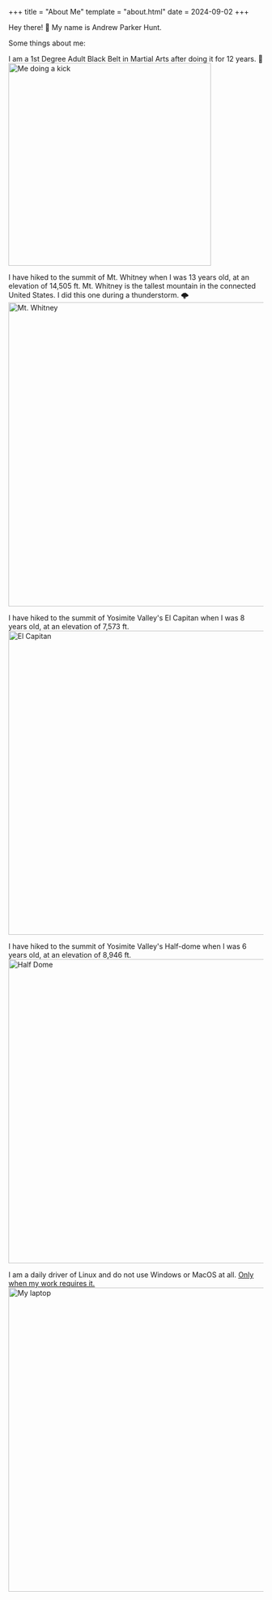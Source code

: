 +++
title = "About Me"
template = "about.html"
date = 2024-09-02
+++

Hey there! 👋 My name is <span class="bolded">Andrew Parker Hunt</span>.


Some things about me:

I am a 1st Degree Adult Black Belt in Martial Arts after doing it for 12 years. 🥋
<img height=400 src="/imgs/webp/🥋.webp" alt="Me doing a kick">

I have hiked to the summit of Mt. Whitney when I was 13 years old, at an elevation of 14,505 ft. Mt. Whitney is the tallest mountain in the connected United States. I did this one during a thunderstorm. 🌩️
<a href="https://en.wikipedia.org/wiki/Mount_Whitney" target="_blank" title="Wikipedia"><img width=600 src="https://www.worldatlas.com/upload/1a/b6/d5/shutterstock-1183484947.jpg" alt="Mt. Whitney"></a>

I have hiked to the summit of Yosimite Valley's El Capitan when I was 8 years old, at an elevation of 7,573 ft.
<a href="https://en.wikipedia.org/wiki/El_Capitan" target="_blank" title="Wikipedia"><img width=600 src="https://imgs.search.brave.com/pjkTQWT0UXmpQHAI3LlF9DHPdwlK6p5YI0p7crIP7jU/rs:fit:860:0:0:0/g:ce/aHR0cHM6Ly9tZWRp/YS5pc3RvY2twaG90/by5jb20vaWQvNTA4/MDU1ODc4L3Bob3Rv/L3R1bm5lbC12aWV3/LXdpdGgtZWwtY2Fw/aXRhbi1hbmQtaGFs/Zi1kb21lLmpwZz9z/PTYxMng2MTImdz0w/Jms9MjAmYz0xQ1lF/QmhWUFlMTS1BT25k/R3h4czBrSVdqUmNZ/eUZTNkZSR2c0LXhv/ZlIwPQ" alt="El Capitan"></a>

I have hiked to the summit of Yosimite Valley's Half-dome when I was 6 years old, at an elevation of 8,946 ft.
<a href="https://en.wikipedia.org/wiki/Half_Dome" target="_blank" title="Wikipedia"><img width=600 src="https://imgs.search.brave.com/7NFcdcM85oTvJM5ytIRdSAVIzUGw2Y-WbPqcamyMWSY/rs:fit:860:0:0:0/g:ce/aHR0cHM6Ly91cGxv/YWQud2lraW1lZGlh/Lm9yZy93aWtpcGVk/aWEvY29tbW9ucy90/aHVtYi9kL2Q2L0hh/bGZfRG9tZV9mcm9t/X0dsYWNpZXJfUG9p/bnQlMkNfWW9zZW1p/dGVfTlBfLV9EaWxp/ZmYuanBnLzUxMnB4/LUhhbGZfRG9tZV9m/cm9tX0dsYWNpZXJf/UG9pbnQlMkNfWW9z/ZW1pdGVfTlBfLV9E/aWxpZmYuanBn" alt="Half Dome"></a>

I am a daily driver of Linux and do not use Windows or MacOS at all. <u>Only when my work requires it.</u>
<img width=600 src="/imgs/webp/💻.webp" alt="My laptop">